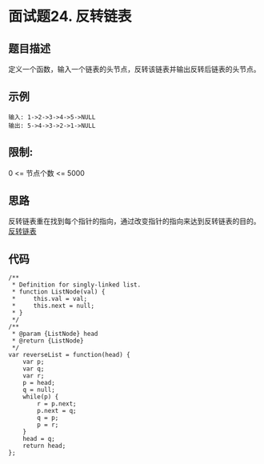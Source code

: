# 面试题24. 反转链表

## 题目描述

定义一个函数，输入一个链表的头节点，反转该链表并输出反转后链表的头节点。

## 示例

```
输入: 1->2->3->4->5->NULL
输出: 5->4->3->2->1->NULL
```

## 限制:

0 <= 节点个数 <= 5000

## 思路

反转链表重在找到每个指针的指向，通过改变指针的指向来达到反转链表的目的。[反转链表](https://blog.csdn.net/blioo/article/details/62050967)

## 代码

```
/**
 * Definition for singly-linked list.
 * function ListNode(val) {
 *     this.val = val;
 *     this.next = null;
 * }
 */
/**
 * @param {ListNode} head
 * @return {ListNode}
 */
var reverseList = function(head) {
    var p;
    var q;
    var r;
    p = head;
    q = null;
    while(p) {
        r = p.next;
        p.next = q;
        q = p;
        p = r;
    }
    head = q;
    return head;
};
```

